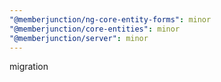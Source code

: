 ```yaml
---
"@memberjunction/ng-core-entity-forms": minor
"@memberjunction/core-entities": minor
"@memberjunction/server": minor
---
```


migration
